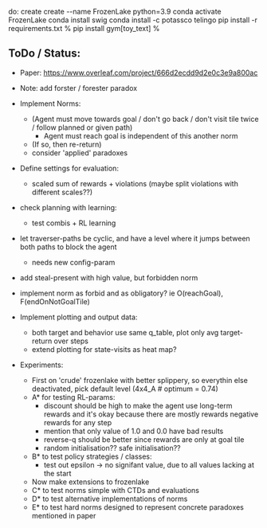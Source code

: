 do:
create create --name FrozenLake python=3.9
conda activate FrozenLake
conda install swig
conda install -c potassco telingo
pip install -r requirements.txt
% pip install gym[toy_text] %

## ToDo / Status:
- Paper: https://www.overleaf.com/project/666d2ecdd9d2e0c3e9a800ac
- Note: add forster / forester paradox

- Implement Norms:
  - (Agent must move towards goal / don't go back / don't visit tile twice / follow planned or given path)
      -  Agent must reach goal is independent of this another norm
  - (If so, then re-return)
  - consider 'applied' paradoxes

- Define settings for evaluation:
  - scaled sum of rewards + violations (maybe split violations with different scales??)

- check planning with learning:
  - test combis + RL learning

- let traverser-paths be cyclic, and have a level where it jumps between both paths to block the agent
  - needs new config-param
- add steal-present with high value, but forbidden norm
- implement norm as forbid and as obligatory? ie O(reachGoal), F(endOnNotGoalTile)

- Implement plotting and output data:
  - both target and behavior use same q_table, plot only avg target-return over steps
  - extend plotting for state-visits as heat map?


- Experiments:
  - First on 'crude' frozenlake with better splippery, so everythin else deactivated, pick default level (4x4_A # optimum = 0.74)
  - A* for testing RL-params:
    - discount should be high to make the agent use long-term rewards and it's okay because there are mostly rewards negative rewards for any step
    - mention that only value of 1.0 and 0.0 have bad results
    - reverse-q should be better since rewards are only at goal tile
    - random initialisation?? safe initialisation??
  - B* to test policy strategies / classes:
    - test out epsilon -> no signifant value, due to all values lacking at the start
  - Now make extensions to frozenlake
  - C* to test norms simple with CTDs and evaluations
  - D* to test alternative implementations of norms
  - E* to test hard norms designed to represent concrete paradoxes mentioned in paper


